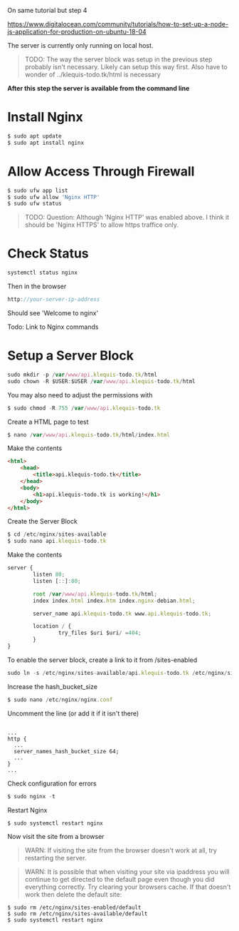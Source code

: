 On same tutorial but step 4

https://www.digitalocean.com/community/tutorials/how-to-set-up-a-node-js-application-for-production-on-ubuntu-18-04

The server is currently only running on local host.

> TODO: The way the server block was setup in the previous step probably isn't necessary. Likely can setup this way first.
> Also have to wonder of ../klequis-todo.tk/html is necessary

**After this step the server is available from the command line**

# Install Nginx
```js
$ sudo apt update
$ sudo apt install nginx
```
# Allow Access Through Firewall
```js
$ sudo ufw app list
$ sudo ufw allow 'Nginx HTTP'
$ sudo ufw status
```

> TODO: Question: Although 'Nginx HTTP' was enabled above. I think it should be 'Nginx HTTPS' to allow https traffice only.

# Check Status
```js
systemctl status nginx
```
Then in the browser
```js
http://your-server-ip-address
```
Should see 'Welcome to nginx'

Todo: Link to Nginx commands


# Setup a Server Block
```js
sudo mkdir -p /var/www/api.klequis-todo.tk/html
sudo chown -R $USER:$USER /var/www/api.klequis-todo.tk/html
```
You may also need to adjust the permissions with
```js
$ sudo chmod -R 755 /var/www/api.klequis-todo.tk
```

Create a HTML page to test
```js
$ nano /var/www/api.klequis-todo.tk/html/index.html
```

Make the contents
```html
<html>
    <head>
        <title>api.klequis-todo.tk</title>
    </head>
    <body>
        <h1>api.klequis-todo.tk is working!</h1>
    </body>
</html>
```

Create the Server Block
```js
$ cd /etc/nginx/sites-available
$ sudo nano api.klequis-todo.tk
```
Make the contents
```js
server {
        listen 80;
        listen [::]:80;

        root /var/www/api.klequis-todo.tk/html;
        index index.html index.htm index.nginx-debian.html;

        server_name api.klequis-todo.tk www.api.klequis-todo.tk;

        location / {
                try_files $uri $uri/ =404;
        }
}
```
To enable the server block, create a link to it from /sites-enabled
```js
sudo ln -s /etc/nginx/sites-available/api.klequis-todo.tk /etc/nginx/sites-enabled
```

Increase the hash_bucket_size
```js
$ sudo nano /etc/nginx/nginx.conf
```
Uncomment the line (or add it if it isn't there)
```console

...
http {
  ...
  server_names_hash_bucket_size 64;
  ...
}
...

```
Check configuration for errors
```js
$ sudo nginx -t
```
Restart Nginx
```js
$ sudo systemctl restart nginx
```
Now visit the site from a browser


> WARN: If visiting the site from the browser doesn't work at all, try restarting the server.

> WARN: It is possible that when visiting your site via ipaddress you will continue to get directed to the default page even though you did everything correctly. Try clearing your browsers cache. If that doesn't work then delete the default site:

```console
$ sudo rm /etc/nginx/sites-enabled/default
$ sudo rm /etc/nginx/sites-available/default
$ sudo systemctl restart nginx
```
